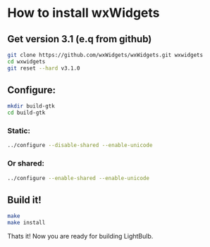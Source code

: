 # How to install wxWidgets

## Get version 3.1 (e.q from github)

```bash
git clone https://github.com/wxWidgets/wxWidgets.git wxwidgets
cd wxwidgets  
git reset --hard v3.1.0
```

## Configure:

```bash
mkdir build-gtk
cd build-gtk
```

### Static:

```bash
../configure --disable-shared --enable-unicode
```

### Or shared:

```bash
../configure --enable-shared --enable-unicode
```

## Build it!

```bash
make
make install
```

Thats it! Now you are ready for building LightBulb.